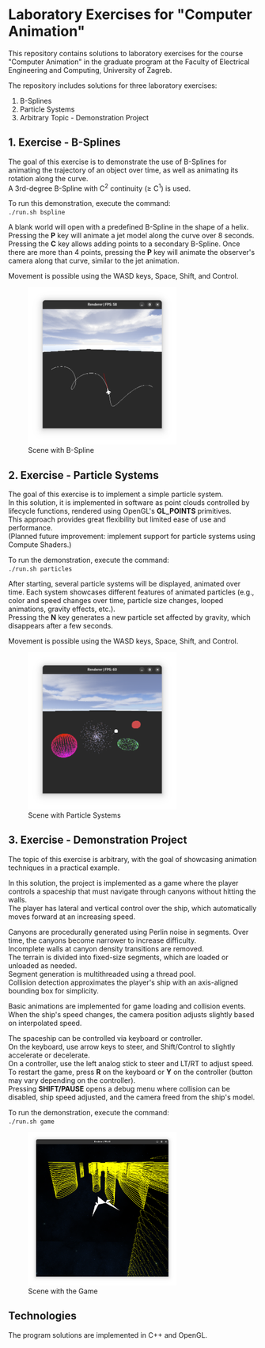 # Laboratory Exercises for "Computer Animation"

This repository contains solutions to laboratory exercises for the course "Computer Animation" in the graduate program at the Faculty of Electrical Engineering and Computing, University of Zagreb.

The repository includes solutions for three laboratory exercises:
1. B-Splines
2. Particle Systems
3. Arbitrary Topic - Demonstration Project

## 1. Exercise - B-Splines
The goal of this exercise is to demonstrate the use of B-Splines for animating the trajectory of an object over time, as well as animating its rotation along the curve.  
A 3rd-degree B-Spline with C<sup>2</sup> continuity (≥ C<sup>1</sup>) is used.

To run this demonstration, execute the command:  
`./run.sh bspline`

A blank world will open with a predefined B-Spline in the shape of a helix.  
Pressing the **P** key will animate a jet model along the curve over 8 seconds.  
Pressing the **C** key allows adding points to a secondary B-Spline. Once there are more than 4 points, pressing the **P** key will animate the observer's camera along that curve, similar to the jet animation.

Movement is possible using the WASD keys, Space, Shift, and Control.

<figure>
  <img src="examples/spline.png" alt="screenshot" style="width:300px;">
  <figcaption>Scene with B-Spline</figcaption>
</figure>

## 2. Exercise - Particle Systems
The goal of this exercise is to implement a simple particle system.  
In this solution, it is implemented in software as point clouds controlled by lifecycle functions, rendered using OpenGL's **GL_POINTS** primitives.  
This approach provides great flexibility but limited ease of use and performance.  
(Planned future improvement: implement support for particle systems using Compute Shaders.)

To run the demonstration, execute the command:  
`./run.sh particles`

After starting, several particle systems will be displayed, animated over time. Each system showcases different features of animated particles (e.g., color and speed changes over time, particle size changes, looped animations, gravity effects, etc.).  
Pressing the **N** key generates a new particle set affected by gravity, which disappears after a few seconds.

Movement is possible using the WASD keys, Space, Shift, and Control.

<figure>
  <img src="examples/particles.png" alt="screenshot" style="width:300px;">
  <figcaption>Scene with Particle Systems</figcaption>
</figure>

## 3. Exercise - Demonstration Project
The topic of this exercise is arbitrary, with the goal of showcasing animation techniques in a practical example.

In this solution, the project is implemented as a game where the player controls a spaceship that must navigate through canyons without hitting the walls.  
The player has lateral and vertical control over the ship, which automatically moves forward at an increasing speed.

Canyons are procedurally generated using Perlin noise in segments. Over time, the canyons become narrower to increase difficulty.  
Incomplete walls at canyon density transitions are removed.  
The terrain is divided into fixed-size segments, which are loaded or unloaded as needed.  
Segment generation is multithreaded using a thread pool.  
Collision detection approximates the player's ship with an axis-aligned bounding box for simplicity.

Basic animations are implemented for game loading and collision events.  
When the ship's speed changes, the camera position adjusts slightly based on interpolated speed.

The spaceship can be controlled via keyboard or controller.  
On the keyboard, use arrow keys to steer, and Shift/Control to slightly accelerate or decelerate.  
On a controller, use the left analog stick to steer and LT/RT to adjust speed.  
To restart the game, press **R** on the keyboard or **Y** on the controller (button may vary depending on the controller).  
Pressing **SHIFT/PAUSE** opens a debug menu where collision can be disabled, ship speed adjusted, and the camera freed from the ship's model.

To run the demonstration, execute the command:  
`./run.sh game`

<figure>
  <img src="examples/game.png" alt="screenshot" style="width:300px;">
  <figcaption>Scene with the Game</figcaption>
</figure>

## Technologies
The program solutions are implemented in C++ and OpenGL.
